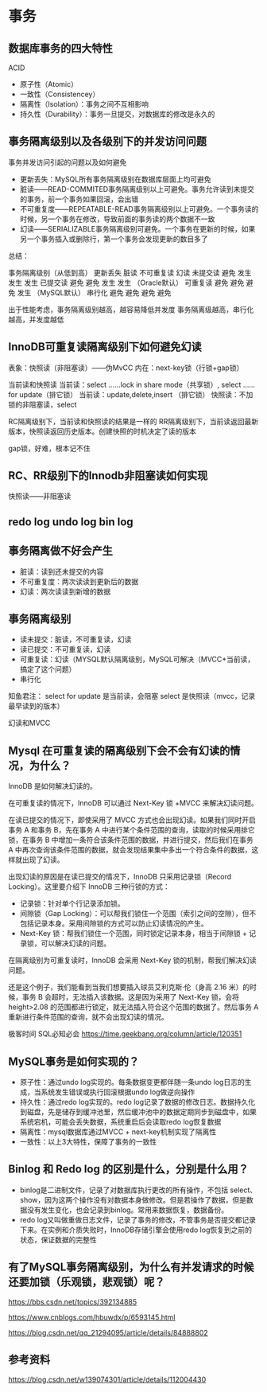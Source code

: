 # 事务

## 数据库事务的四大特性

ACID
- 原子性（Atomic）
- 一致性（Consistencey）
- 隔离性（Isolation）：事务之间不互相影响
- 持久性（Durability）：事务一旦提交，对数据库的修改是永久的

## 事务隔离级别以及各级别下的并发访问问题

事务并发访问引起的问题以及如何避免
- 更新丢失：MySQL所有事务隔离级别在数据库层面上均可避免
- 脏读——READ-COMMITED事务隔离级别以上可避免。事务允许读到未提交的事务，前一个事务如果回滚，会出错
- 不可重复度——REPEATABLE-READ事务隔离级别以上可避免。一个事务读的时候，另一个事务在修改，导致前面的事务读的两个数据不一致
- 幻读——SERIALIZABLE事务隔离级别可避免。一个事务在更新的时候，如果另一个事务插入或删除行，第一个事务会发现更新的数目多了

总结：

事务隔离级别（从低到高）    更新丢失    脏读    不可重复读  幻读
未提交读                    避免        发生    发生    发生
已提交读                    避免        避免    发生    发生 （Oracle默认）
可重复读                    避免        避免    避免    发生 （MySQL默认）
串行化                      避免        避免    避免    避免

出于性能考虑，事务隔离级别越高，越容易降低并发度
事务隔离级越高，串行化越高，并发度越低

## InnoDB可重复读隔离级别下如何避免幻读

表象：快照读（非阻塞读）——伪MvCC
内在：next-key锁（行锁+gap锁）

当前读和快照读
当前读：select ……lock in share mode（共享锁）, select …… for update（排它锁）
当前读：update,delete,insert （排它锁）
快照读：不加锁的非阻塞读，select

RC隔离级别下，当前读和快照读的结果是一样的
RR隔离级别下，当前读返回最新版本，快照读返回历史版本。创建快照的时机决定了读的版本

gap锁，好难，根本记不住

## RC、RR级别下的Innodb非阻塞读如何实现

快照读——非阻塞读

## redo log undo log bin log

## 事务隔离做不好会产生
- 脏读：读到还未提交的内容
- 不可重复度：两次读读到更新后的数据
- 幻读：两次读读到新增的数据

## 事务隔离级别
- 读未提交：脏读，不可重复读，幻读
- 读已提交：不可重复读，幻读
- 可重复读：幻读（MYSQL默认隔离级别，MySQL可解决（MVCC+当前读，搞定了这个问题）
- 串行化

知鱼君注：
select for update 是当前读，会阻塞
select 是快照读（mvcc，记录最早读到的版本）

幻读和MVCC

## Mysql 在可重复读的隔离级别下会不会有幻读的情况，为什么？

InnoDB 是如何解决幻读的。

在可重复读的情况下，InnoDB 可以通过 Next-Key 锁 +MVCC 来解决幻读问题。

在读已提交的情况下，即使采用了 MVCC 方式也会出现幻读。如果我们同时开启事务 A 和事务 B，先在事务 A 中进行某个条件范围的查询，读取的时候采用排它锁，在事务 B 中增加一条符合该条件范围的数据，并进行提交，然后我们在事务 A 中再次查询该条件范围的数据，就会发现结果集中多出一个符合条件的数据，这样就出现了幻读。

出现幻读的原因是在读已提交的情况下，InnoDB 只采用记录锁（Record Locking）。这里要介绍下 InnoDB 三种行锁的方式：
- 记录锁：针对单个行记录添加锁。
- 间隙锁（Gap Locking）：可以帮我们锁住一个范围（索引之间的空隙），但不包括记录本身。采用间隙锁的方式可以防止幻读情况的产生。
- Next-Key 锁：帮我们锁住一个范围，同时锁定记录本身，相当于间隙锁 + 记录锁，可以解决幻读的问题。

在隔离级别为可重复读时，InnoDB 会采用 Next-Key 锁的机制，帮我们解决幻读问题。

还是这个例子，我们能看到当我们想要插入球员艾利克斯·伦（身高 2.16 米）的时候，事务 B 会超时，无法插入该数据。这是因为采用了 Next-Key 锁，会将 height>2.08 的范围都进行锁定，就无法插入符合这个范围的数据了。然后事务 A 重新进行条件范围的查询，就不会出现幻读的情况。

极客时间 SQL必知必会
https://time.geekbang.org/column/article/120351

## MySQL事务是如何实现的？

- 原子性：通过undo log实现的。每条数据变更都伴随一条undo log日志的生成，当系统发生错误或执行回滚根据undo log做逆向操作
- 持久性：通过redo log实现的。redo log记录了数据的修改日志。数据持久化到磁盘，先是储存到缓冲池里，然后缓冲池中的数据定期同步到磁盘中，如果系统宕机，可能会丢失数据，系统重启后会读取redo log恢复数据
- 隔离性：mysql数据库通过MVCC + next-key机制实现了隔离性
- 一致性：以上3大特性，保障了事务的一致性

## Binlog 和 Redo log 的区别是什么，分别是什么用？

- binlog是二进制文件，记录了对数据库执行更改的所有操作，不包括 select、show，因为这两个操作没有对数据本身做修改。但是若操作了数据，但是数据没有发生变化，也会记录到binlog。常用来数据恢复，数据备份。
- redo log又叫做重做日志文件，记录了事务的修改，不管事务是否提交都记录下来。在实例和介质失败时，InnoDB存储引擎会使用redo log恢复到之前的状态，保证数据的完整性

## 有了MySQL事务隔离级别，为什么有并发请求的时候还要加锁（乐观锁，悲观锁）呢？

https://bbs.csdn.net/topics/392134885

https://www.cnblogs.com/hbuwdx/p/6593145.html

https://blog.csdn.net/qq_21294095/article/details/84888802

## 参考资料

https://blog.csdn.net/w139074301/article/details/112004430